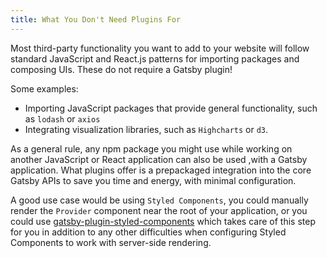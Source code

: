 ```yaml
---
title: What You Don't Need Plugins For
---
```


Most third-party functionality you want to add to your website will follow standard JavaScript and React.js patterns for importing packages and composing UIs. These do not require a Gatsby plugin!

Some examples:

- Importing JavaScript packages that provide general functionality, such as `lodash` or `axios`
- Integrating visualization libraries, such as `Highcharts` or `d3`.

As a general rule, any npm package you might use while working on another JavaScript or React application can also be used ,with a Gatsby application. What plugins offer is a prepackaged integration into the core Gatsby APIs to save you time and energy, with minimal configuration.

A good use case would be using `Styled Components`, you could manually render the `Provider` component near the root of your application, or you could use [gatsby-plugin-styled-components](https://www.gatsbyjs.org/packages/gatsby-plugin-styled-components/) which takes care of this step for you in addition to any other difficulties when configuring Styled Components to work with server-side rendering.
